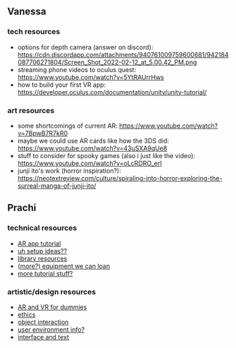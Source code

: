 ## Vanessa
### tech resources
- options for depth camera (answer on discord): https://cdn.discordapp.com/attachments/940761009759600681/942184087706271804/Screen_Shot_2022-02-12_at_5.00.42_PM.png
- streaming phone videos to oculus quest: https://www.youtube.com/watch?v=5YtRAUrrHws
- how to build your first VR app: https://developer.oculus.com/documentation/unity/unity-tutorial/

### art resources
- some shortcomings of current AR: https://www.youtube.com/watch?v=7BpwB7R7kR0
- maybe we could use AR cards like how the 3DS did: https://www.youtube.com/watch?v=43uSXA9qUe8
- stuff to consider for spooky games (also i just like the video): https://www.youtube.com/watch?v=oLcRDRO_erI
- junji ito's work (horror inspiration?): https://neotextreview.com/culture/spiraling-into-horror-exploring-the-surreal-manga-of-junji-ito/ 

## Prachi
### technical resources

- [AR app tutorial](https://www.youtube.com/watch?v=MtiUx_szKbI)
- [uh setup ideas??](https://www.youtube.com/watch?v=RgBeRP4dUGo)
- [library resources](https://www.library.yorku.ca/ds/home/media-creation-lab/virtual-reality/)
- [(more?) equipment we can loan](https://www.library.yorku.ca/ds/home/media-creation-lab/equipment/)
- [more tutorial stuff?](https://vrgamedevelopment.pro/how-to-code-an-ar-application/#How_do_I_Create_an_AR_App)

### artistic/design resources

- [AR and VR for dummies](https://www.dummies.com/book/technology/programming-web-design/general-programming-web-design/virtual-augmented-reality-for-dummies-281887)
- [ethics](https://www.insightssuccess.com/ethical-challenges-of-virtual-and-augmented-reality/#:~:text=The%20main%20ethical%20challenges%20in,%2C%20reality%20distortion%2C%20and%20manipulation.)
- [object interaction](https://www.dummies.com/article/technology/programming-web-design/general-programming-web-design/designing-augmented-reality-apps-interacting-with-objects-256456)
- [user environment info?](https://www.dummies.com/article/technology/programming-web-design/general-programming-web-design/augmented-reality-app-design-starting-up-and-user-environment-256467)
- [interface and text](https://www.dummies.com/article/technology/programming-web-design/general-programming-web-design/designing-augmented-reality-apps-comfort-zones-interfaces-and-text-256462)


